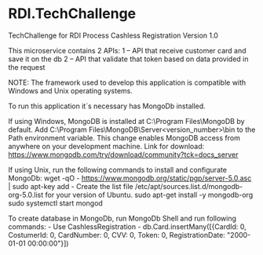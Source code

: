 # RDI.TechChallenge
TechChallenge for RDI Process
Cashless Registration
Version 1.0


This microservice contains 2 APIs:
	1 – API that receive customer card and save it on the db
	2 – API that validate that token based on data provided in the request


NOTE: The framework used to develop this application is compatible with Windows and Unix operating systems.
	
To run this application it´s necessary has MongoDb installed.

If using Windows, MongoDB is installed at C:\Program Files\MongoDB by default. Add C:\Program Files\MongoDB\Server\<version_number>\bin to the Path environment variable. This change enables MongoDB access from anywhere on your development machine.
	Link for download: https://www.mongodb.com/try/download/community?tck=docs_server

If using Unix, run the following commands to install and configurate MongoDb:
	wget -qO - https://www.mongodb.org/static/pgp/server-5.0.asc | sudo apt-key add -
	Create the list file /etc/apt/sources.list.d/mongodb-org-5.0.list for your version of Ubuntu.
	sudo apt-get install -y mongodb-org
	sudo systemctl start mongod


To create database in MongoDb, run MongoDb Shell and run following commands:
	- Use CashlessRegistration
	- db.Card.insertMany([{CardId: 0, CostumerId: 0, CardNumber: 0, CVV: 0, Token: 0, RegistrationDate: "2000-01-01 00:00:00"}])
